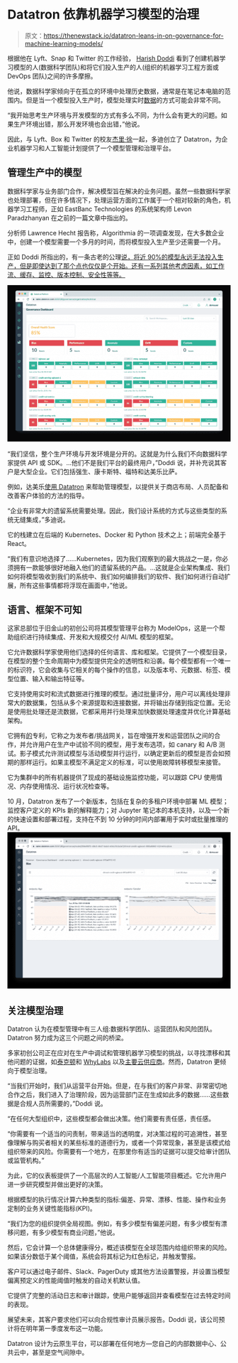# Datatron 依靠机器学习模型的治理

> 原文：<https://thenewstack.io/datatron-leans-in-on-governance-for-machine-learning-models/>

根据他在 Lyft、Snap 和 Twitter 的工作经验， [Harish Doddi](https://www.linkedin.com/in/harishd/) 看到了创建机器学习模型的人(数据科学团队)和将它们投入生产的人(组织的机器学习工程方面或 DevOps 团队)之间的许多摩擦。

他说，数据科学家倾向于在孤立的环境中处理历史数据，通常是在笔记本电脑的范围内。但是当一个模型投入生产时，模型处理实时[数据](https://thenewstack.io/category/data/)的方式可能会非常不同。

“我开始思考生产环境与开发模型的方式有多么不同，为什么会有更大的问题。如果生产环境出错，那么开发环境也会出错，”他说。

因此，与 Lyft、Box 和 Twitter 的校友[杰里·徐](https://www.linkedin.com/in/jerryxu/)一起，多迪创立了 Datatron，为企业机器学习和人工智能计划提供了一个模型管理和治理平台。

## 管理生产中的模型

数据科学家与业务部门合作，解决模型旨在解决的业务问题。虽然一些数据科学家也处理部署，但在许多情况下，处理运营方面的工作属于一个相对较新的角色，机器学习工程师，正如 EastBanc Technologies 的系统架构师 Levon Paradzhanyan 在之前的一篇文章中指出的。

分析师 Lawrence Hecht 报告称，Algorithmia 的一项调查发现，在大多数企业中，创建一个模型需要一个多月的时间，而将模型投入生产至少还需要一个月。

正如 Doddi 所指出的，有一条古老的公理[说，将近 90%的模型永远无法投入生产，但是即使达到了那个点也仅仅是个开始。还有一系列其他考虑因素，如工作流、缓存、监控、版本控制、安全性等等。](https://venturebeat.com/2019/07/19/why-do-87-of-data-science-projects-never-make-it-into-production/)

![Datatron dashboard](img/b484ef39b65f63bb306c0c23589f4c16.png)

“我们坚信，整个生产环境与开发环境是分开的。这就是为什么我们不向数据科学家提供 API 或 SDK。…他们不是我们平台的最终用户，”Doddi 说，并补充说其客户是大型企业。它们包括强生、康卡斯特、福特和达美乐比萨。

例如，达美乐[使用 Datatron](https://datatron.com/dominos-takes-data-to-the-next-level/) 来帮助管理模型，以提供关于商店布局、人员配备和改善客户体验的方法的指导。

“企业有非常大的遗留系统需要处理。因此，我们设计系统的方式与这些类型的系统无缝集成，”多迪说。

它的栈建立在后端的 Kubernetes、Docker 和 Python 技术之上；前端完全基于 React。

“我们有意识地选择了……Kubernetes，因为我们观察到的最大挑战之一是，你必须拥有一款能够很好地融入他们的遗留系统的产品。…这就是企业架构集成、我们如何将模型吸收到我们的系统中、我们如何编排我们的软件、我们如何进行自动扩展，所有这些事情都将浮现在画面中，”他说。

## 语言、框架不可知

这家总部位于旧金山的初创公司将其模型管理平台称为 ModelOps，这是一个帮助组织进行持续集成、开发和大规模交付 AI/ML 模型的框架。

它允许数据科学家使用他们选择的任何语言、库和框架。它提供了一个模型目录，在模型的整个生命周期中为模型提供完全的透明性和沿袭。每个模型都有一个唯一的标识符，它会收集与它相关的每个操作的信息，以及版本号、元数据、标签、模型位置、输入和输出特征等。

它支持使用实时和流式数据进行推理的模型。通过批量评分，用户可以离线处理非常大的数据集，包括从多个来源提取和连接数据，并将输出存储到指定位置。无论是使用批处理还是流数据，它都采用并行处理来加快数据处理速度并优化计算基础架构。

它拥有[的](https://www.prnewswire.com/news-releases/datatron-awarded-us-patent-for-methodology-for-modeling-machine-learning-and-analytics-301386555.html)专利，它称之为发布者/挑战网关，旨在增强开发和运营团队之间的合作，并允许用户在生产中试验不同的模型，用于发布选项，如 canary 和 A/B 测试。影子模式允许测试模型与活动模型并行运行，以确定更新后的模型是否会如预期的那样运行。如果主模型不满足定义的标准，可以使用故障转移模型来接管。

它为集群中的所有机器提供了现成的基础设施监控功能，可以跟踪 CPU 使用情况、内存使用情况、运行状况检查等。

10 月，Datatron 发布了一个新版本，包括在复杂的多租户环境中部署 ML 模型；监控客户定义的 KPIs 新的解释能力；对 Jupyter 笔记本的本机支持，以及一个新的快速设置和部署过程，支持在不到 10 分钟的时间内部署用于实时或批量推理的 API。![Datatron dashboard](img/27d73277dadb61c07345af0f5813ae47.png)

## 关注模型治理

Datatron 认为在模型管理中有三人组:数据科学团队、运营团队和风险团队。Datatron 努力成为这三个问题之间的桥梁。

多家初创公司正在应对在生产中调试和管理机器学习模型的挑战，以寻找漂移和其他问题的证据，如[泰克顿](https://thenewstack.io/tecton-helps-data-scientists-own-features-and-the-model-lifecycle/)和 [WhyLabs](https://thenewstack.io/whylabs-adds-data-to-the-observability-equation/) 以及[主要云供应商](https://thenewstack.io/a-close-look-at-cloud-based-machine-learning-platforms-microsoft-azure-ml-google-vertex-ai/)。然而，Datatron 更倾向于模型治理。

“当我们开始时，我们从运营平台开始。但是，在与我们的客户非常、非常密切地合作之后，我们进入了治理阶段，因为运营部门正在生成如此多的数据……这些数据是合规人员所需要的，”Doddi 说。

“在任何大型组织中，这些模型都会做出决策。他们需要有责任感，责任感。

“你需要有一个适当的问责制，带来适当的透明度，对决策过程的可追溯性，甚至像理解与购买者相关的某些标准的道德行为，或者一个异常现象，甚至是该模式给组织带来的风险。你需要有一个地方，在那里你有适当的证据可以提交给审计团队或监管机构。”

为此，它的仪表板提供了一个高层次的人工智能/人工智能项目概述。它允许用户进一步研究模型并做出更好的决策。

根据模型的执行情况计算六种类型的指标:偏差、异常、漂移、性能、操作和业务定制的业务关键性能指标(KPI)。

“我们为您的组织提供全局视图。例如，有多少模型有偏差问题，有多少模型有漂移问题，有多少模型有商业问题，”他说。

然后，它会计算一个总体健康得分，概述该模型在全球范围内给组织带来的风险。如果该分数低于某个阈值，系统会将其标记为红色标记，并触发警报。

客户可以通过电子邮件、Slack、PagerDuty 或其他方法设置警报，并设置当模型偏离预定义的性能阈值时触发的自动关机默认值。

它提供了完整的活动日志和审计跟踪，使用户能够返回并查看模型在过去特定时间的表现。

展望未来，其客户要求他们可以向合规性审计员展示报告。Doddi 说，该公司预计将在明年第一季度发布这一功能。

Datatron 设计为云原生平台，可以部署在任何地方—您自己的内部数据中心、公共云中，甚至是空气间隙中。

<svg xmlns:xlink="http://www.w3.org/1999/xlink" viewBox="0 0 68 31" version="1.1"><title>Group</title> <desc>Created with Sketch.</desc></svg>